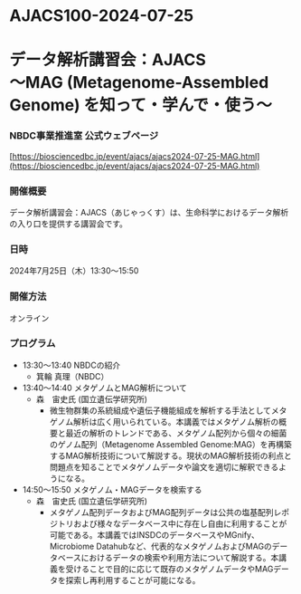 # AJACS100-2024-07-25
# データ解析講習会：AJACS<br/>〜MAG (Metagenome-Assembled Genome) を知って・学んで・使う〜

### NBDC事業推進室 公式ウェブページ
[https://biosciencedbc.jp/event/ajacs/ajacs2024-07-25-MAG.html](https://biosciencedbc.jp/event/ajacs/ajacs2024-07-25-MAG.html)

### 開催概要
データ解析講習会：AJACS（あじゃっくす）は、生命科学におけるデータ解析の入り口を提供する講習会です。

### 日時
2024年7月25日（木）13:30～15:50

### 開催方法
オンライン

### プログラム
- 13:30～13:40	NBDCの紹介
  - 箕輪 真理（NBDC） 
- 13:40～14:40	メタゲノムとMAG解析について
  - 森　宙史氏 (国立遺伝学研究所)
    - 微生物群集の系統組成や遺伝子機能組成を解析する手法としてメタゲノム解析は広く用いられている。本講義ではメタゲノム解析の概要と最近の解析のトレンドである、メタゲノム配列から個々の細菌のゲノム配列（Metagenome Assembled Genome:MAG）を再構築するMAG解析技術について解説する。現状のMAG解析技術の利点と問題点を知ることでメタゲノムデータや論文を適切に解釈できるようになる。  
- 14:50～15:50	メタゲノム・MAGデータを検索する
  -	森　宙史氏 (国立遺伝学研究所)
    - メタゲノム配列データおよびMAG配列データは公共の塩基配列レポジトリおよび様々なデータベース中に存在し自由に利用することが可能である。本講義ではINSDCのデータベースやMGnify、Microbiome Datahubなど、代表的なメタゲノムおよびMAGのデータベースにおけるデータの検索や利用方法について解説する。本講義を受けることで目的に応じて既存のメタゲノムデータやMAGデータを探索し再利用することが可能になる。
